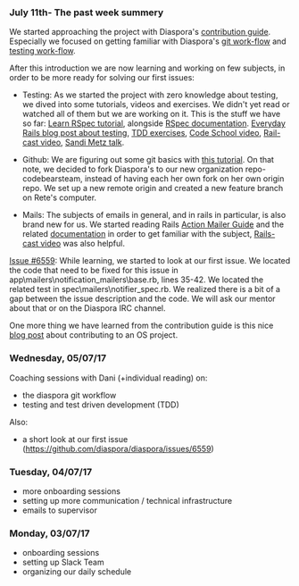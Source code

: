 ### July 11th- The past week summery ###

We started approaching the project with Diaspora's [contribution guide](https://wiki.diasporafoundation.org/Getting_started_with_contributing).   
Especially we focused on getting familiar with Diaspora's [git work-flow](https://wiki.diasporafoundation.org/Git_workflow) and [testing work-flow](https://wiki.diasporafoundation.org/Testing_workflow).

After this introduction we are now learning and working on few subjects, in order to be more ready for solving our first issues:

* Testing: As we started the project with zero knowledge about testing, we dived into some tutorials, videos and exercises. We didn't yet read or watched all of them but we are working on it. This is the stuff we have so far:
[Learn RSpec tutorial](https://www.tutorialspoint.com/rspec/rspec_introduction.htm), alongside [RSpec documentation](http://rspec.info/documentation/).
[Everyday Rails blog post about testing](https://everydayrails.com/2012/03/19/testing-series-rspec-models-factory-girl.html),
[TDD exercises](https://sites.google.com/site/tddproblems/all-problems-1/text-editor-end-of-line-trimming),
[Code School video](https://www.youtube.com/watch?v=Dj19O9kLK6w),
[Rail-cast video](https://www.youtube.com/watch?v=AQ-Vf157Ju8),
[Sandi Metz talk](https://www.youtube.com/watch?v=URSWYvyc42M).

* Github: We are figuring out some git basics with [this tutorial](http://rogerdudler.github.io/git-guide/). On that note, we decided to fork Diaspora's to our new organization repo- codebearsteam, instead of having each her own fork on her own origin repo. We set up a new remote origin and created a new feature branch on Rete's computer.      

* Mails: The subjects of emails in general, and in rails in particular, is also brand new for us. We started reading Rails [Action Mailer Guide](http://guides.rubyonrails.org/action_mailer_basics.html) and the related [documentation](http://api.rubyonrails.org/) in order to get familiar with the subject, [Rails-cast video](https://www.youtube.com/watch?v=OI-m0wbmf8A) was also helpful.

[Issue #6559](https://github.com/diaspora/diaspora/issues/6559): While learning, we started to look at our first issue. We located the code that need to be fixed for this issue in app\mailers\notification_mailers\base.rb, lines 35-42. We located the related test in spec\mailers\notifier_spec.rb. We realized there is a bit of a gap between the issue description and the code. We will ask our mentor about that or on the Diaspora IRC channel.

One more thing we have learned from the contribution guide is this nice [blog post](https://opensource.com/life/15/2/4-tips-breaking-open-source-community) about contributing to an OS project.


### Wednesday, 05/07/17 ###
Coaching sessions with Dani (+individual reading) on:
- the diaspora git workflow
- testing and test driven development (TDD)

Also:
- a short look at our first issue (https://github.com/diaspora/diaspora/issues/6559)


### Tuesday, 04/07/17 ###
- more onboarding sessions
- setting up more communication / technical infrastructure
- emails to supervisor

### Monday, 03/07/17 ###
- onboarding sessions
- setting up Slack Team
- organizing our daily schedule
